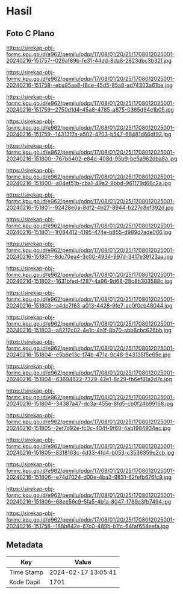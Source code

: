 # Hasil

## Foto C Plano

https://sirekap-obj-formc.kpu.go.id/e962/pemilu/pdpr/17/08/01/20/25/1708012025001-20240216-151757--029af89b-fe31-44dd-8da8-2823dbc3b32f.jpg

https://sirekap-obj-formc.kpu.go.id/e962/pemilu/pdpr/17/08/01/20/25/1708012025001-20240216-151758--eba95aa8-f8ce-45d5-85a8-ad74303a61be.jpg

https://sirekap-obj-formc.kpu.go.id/e962/pemilu/pdpr/17/08/01/20/25/1708012025001-20240216-151759--2750d1d4-45a8-4785-a875-0365d94e1b05.jpg

https://sirekap-obj-formc.kpu.go.id/e962/pemilu/pdpr/17/08/01/20/25/1708012025001-20240216-151759--1431317a-a502-4703-b547-68481d66df92.jpg

https://sirekap-obj-formc.kpu.go.id/e962/pemilu/pdpr/17/08/01/20/25/1708012025001-20240216-151800--767b6402-e84d-408d-95b9-be5a962dba8a.jpg

https://sirekap-obj-formc.kpu.go.id/e962/pemilu/pdpr/17/08/01/20/25/1708012025001-20240216-151800--a04ef51b-cba1-49a2-9bbd-961179d66c2a.jpg

https://sirekap-obj-formc.kpu.go.id/e962/pemilu/pdpr/17/08/01/20/25/1708012025001-20240216-151801--92428e0a-8df2-4b27-8944-b227c8ef392d.jpg

https://sirekap-obj-formc.kpu.go.id/e962/pemilu/pdpr/17/08/01/20/25/1708012025001-20240216-151801--1f084412-4195-474e-b855-d989d7ade066.jpg

https://sirekap-obj-formc.kpu.go.id/e962/pemilu/pdpr/17/08/01/20/25/1708012025001-20240216-151801--8dc70ea4-3c00-4934-997d-3417e39123aa.jpg

https://sirekap-obj-formc.kpu.go.id/e962/pemilu/pdpr/17/08/01/20/25/1708012025001-20240216-151802--1631bfed-f287-4a96-9d68-28c8b303588c.jpg

https://sirekap-obj-formc.kpu.go.id/e962/pemilu/pdpr/17/08/01/20/25/1708012025001-20240216-151803--a4de7f63-a013-4428-9fe7-ac0f0cb48044.jpg

https://sirekap-obj-formc.kpu.go.id/e962/pemilu/pdpr/17/08/01/20/25/1708012025001-20240216-151803--a8212c02-4e1c-4a1f-8b70-abb8cbc626bb.jpg

https://sirekap-obj-formc.kpu.go.id/e962/pemilu/pdpr/17/08/01/20/25/1708012025001-20240216-151804--e5b6e13c-f74b-471a-9c48-943135f5e65e.jpg

https://sirekap-obj-formc.kpu.go.id/e962/pemilu/pdpr/17/08/01/20/25/1708012025001-20240216-151804--63694622-7329-42e1-8c29-fb6ef81a2d7c.jpg

https://sirekap-obj-formc.kpu.go.id/e962/pemilu/pdpr/17/08/01/20/25/1708012025001-20240216-151804--34387a47-dc3a-455e-8fd5-cb0f24b99168.jpg

https://sirekap-obj-formc.kpu.go.id/e962/pemilu/pdpr/17/08/01/20/25/1708012025001-20240216-151805--2ef7d92e-fc0c-404f-9f60-4ab1984934ec.jpg

https://sirekap-obj-formc.kpu.go.id/e962/pemilu/pdpr/17/08/01/20/25/1708012025001-20240216-151805--8318163c-4d33-4fd4-b053-c3536359e2cb.jpg

https://sirekap-obj-formc.kpu.go.id/e962/pemilu/pdpr/17/08/01/20/25/1708012025001-20240216-151806--e74d7024-d00e-4ba3-9831-62fefb676fc9.jpg

https://sirekap-obj-formc.kpu.go.id/e962/pemilu/pdpr/17/08/01/20/25/1708012025001-20240216-151806--68ee56c9-5fa5-4b1a-8047-f789a3fb7494.jpg

https://sirekap-obj-formc.kpu.go.id/e962/pemilu/pdpr/17/08/01/20/25/1708012025001-20240216-151758--188b842e-67c0-489b-b1fc-64faf654eefa.jpg


## Metadata

| Key        | Value               |
| ---------- | ------------------- |
| Time Stamp | 2024-02-17 13:05:41 |
| Kode Dapil | 1701                |



